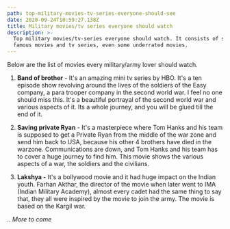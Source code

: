 ```yaml
---
path: top-military-movies-tv-series-everyone-should-see
date: 2020-09-24T10:59:27.138Z
title: Military movies/tv series everyone should watch
description: >-
  Top military movies/tv-series everyone should watch. It consists of some
  famous movies and tv series, even some underrated movies.
---
```

Below are the list of movies every military/army lover should watch.

1. **Band of brother** - It's an amazing mini tv series by HBO. It's a ten episode show revolving around the lives of the soldiers of the Easy company, a para trooper company in the second world war. I feel no one should miss this. It's a beautiful portrayal of the second world war and various aspects of it. Its a whole journey, and you will be glued till the end of it.

2. **Saving private Ryan** - It's a masterpiece where Tom Hanks and his team is supposed to get a Private Ryan from the middle of the war zone and send him back to USA, because his other 4 brothers have died in the warzone. Communications are down, and Tom Hanks and his team has to cover a huge journey to find him. This movie shows the various aspects of a war, the soldiers and the civilians.

3. **Lakshya -** It's a bollywood movie and it had huge impact on the Indian youth. Farhan Akthar, the director of the movie when later went to IMA (Indian Military Academy), almost every cadet had the same thing to say that, they all were inspired by the movie to join the army. The movie is based on the Kargil war.



*.. More to come*